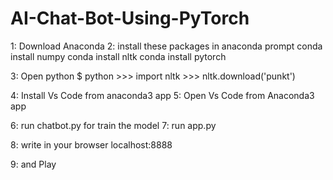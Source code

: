 # AI-Chat-Bot-Using-PyTorch

1: Download Anaconda
2: install these packages in anaconda prompt
        conda install numpy
        conda install nltk
        conda install pytorch
        
3: Open python 
    $ python
    >>> import nltk
    >>> nltk.download('punkt')
    
4: Install Vs Code from anaconda3 app
5: Open Vs Code from Anaconda3 app

6: run chatbot.py for train the model
7: run app.py 

8: write in your browser 
    localhost:8888
    
9: and Play
